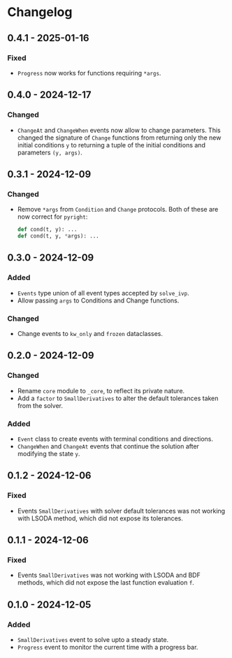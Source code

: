 # Changelog

## 0.4.1 - 2025-01-16

### Fixed

- `Progress` now works for functions requiring `*args`.

## 0.4.0 - 2024-12-17

### Changed

- `ChangeAt` and `ChangeWhen` events now allow to change parameters.
  This changed the signature of `Change` functions
  from returning only the new initial conditions `y`
  to returning a tuple of the initial conditions and parameters `(y, args)`.

## 0.3.1 - 2024-12-09

### Changed

- Remove `*args` from `Condition` and `Change` protocols.
  Both of these are now correct for `pyright`:
  ```python
  def cond(t, y): ...
  def cond(t, y, *args): ...
  ```

## 0.3.0 - 2024-12-09

### Added

- `Events` type union of all event types accepted by `solve_ivp`.
- Allow passing `args` to Conditions and Change functions.

### Changed

- Change events to `kw_only` and `frozen` dataclasses.

## 0.2.0 - 2024-12-09

### Changed

- Rename `core` module to `_core`, to reflect its private nature.
- Add a `factor` to `SmallDerivatives` to alter the default tolerances taken from the solver.

### Added

- `Event` class to create events with terminal conditions and directions.
- `ChangeWhen` and `ChangeAt` events that continue the solution after modifying the state `y`.

## 0.1.2 - 2024-12-06

### Fixed

- Events `SmallDerivatives` with solver default tolerances was not working with LSODA method,
  which did not expose its tolerances.

## 0.1.1 - 2024-12-06

### Fixed

- Events `SmallDerivatives` was not working with LSODA and BDF methods,
  which did not expose the last function evaluation `f`.

## 0.1.0 - 2024-12-05

### Added

- `SmallDerivatives` event to solve upto a steady state.
- `Progress` event to monitor the current time with a progress bar.
